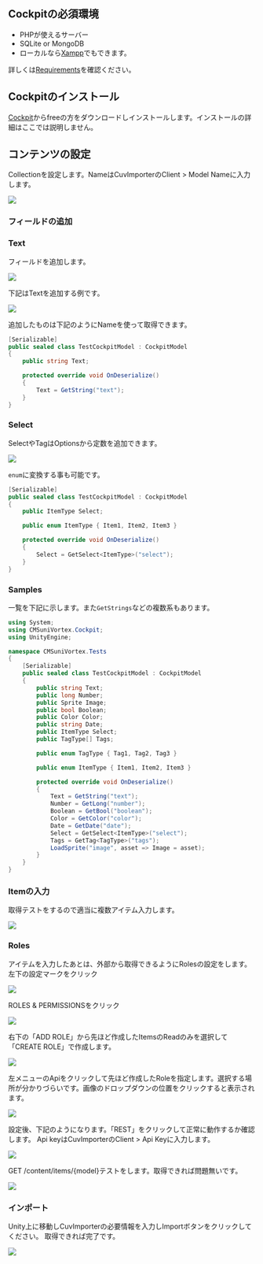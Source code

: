 ## Cockpitの必須環境

- PHPが使えるサーバー
- SQLite or MongoDB
- ローカルなら[Xampp](https://www.apachefriends.org/)でもできます。

詳しくは[Requirements](https://getcockpit.com/documentation/core/quickstart/requirements)を確認ください。

## Cockpitのインストール

[Cockpit](https://getcockpit.com/start-journey)からfreeの方をダウンロードしインストールします。インストールの詳細はここでは説明しません。

## コンテンツの設定

Collectionを設定します。NameはCuvImporterのClient > Model Nameに入力します。

![](assets/cockpit/collection.png)

### フィールドの追加

### Text

フィールドを追加します。

![](assets/cockpit/addField.png)

下記はTextを追加する例です。

![](assets/cockpit/create_text.png)

追加したものは下記のようにNameを使って取得できます。

```csharp
[Serializable]
public sealed class TestCockpitModel : CockpitModel
{
    public string Text;

    protected override void OnDeserialize()
    {
        Text = GetString("text");
    }
}
```

### Select

SelectやTagはOptionsから定数を追加できます。

![](assets/cockpit/select.png)

`enum`に変換する事も可能です。

```csharp
[Serializable]
public sealed class TestCockpitModel : CockpitModel
{
    public ItemType Select;

    public enum ItemType { Item1, Item2, Item3 }

    protected override void OnDeserialize()
    {
        Select = GetSelect<ItemType>("select");
    }
}
```

### Samples

一覧を下記に示します。また`GetStrings`などの複数系もあります。

```csharp
using System;
using CMSuniVortex.Cockpit;
using UnityEngine;

namespace CMSuniVortex.Tests
{
    [Serializable]
    public sealed class TestCockpitModel : CockpitModel
    {
        public string Text;
        public long Number;
        public Sprite Image;
        public bool Boolean;
        public Color Color;
        public string Date;
        public ItemType Select;
        public TagType[] Tags;

        public enum TagType { Tag1, Tag2, Tag3 }

        public enum ItemType { Item1, Item2, Item3 }

        protected override void OnDeserialize()
        {
            Text = GetString("text");
            Number = GetLong("number");
            Boolean = GetBool("boolean");
            Color = GetColor("color");
            Date = GetDate("date");
            Select = GetSelect<ItemType>("select");
            Tags = GetTag<TagType>("tags");
            LoadSprite("image", asset => Image = asset);
        }
    }
}
```

### Itemの入力

取得テストをするので適当に複数アイテム入力します。

![](assets/cockpit/edit_item.png)

### Roles

アイテムを入力したあとは、外部から取得できるようにRolesの設定をします。
左下の設定マークをクリック

![](assets/cockpit/items.png)

ROLES & PERMISSIONSをクリック

![](assets/cockpit/roles.png)

右下の「ADD ROLE」から先ほど作成したItemsのReadのみを選択して「CREATE ROLE」で作成します。

![](assets/cockpit/add_role.png)

左メニューのApiをクリックして先ほど作成したRoleを指定します。選択する場所が分かりづらいです。画像のドロップダウンの位置をクリックすると表示されます。

![](assets/cockpit/api.png)

設定後、下記のようになります。「REST」をクリックして正常に動作するか確認します。
Api keyはCuvImporterのClient > Api Keyに入力します。

![](assets/cockpit/api_setted.png)

GET /content/items/{model}テストをします。取得できれば問題無いです。

![](assets/cockpit/api_test.png)

### インポート

Unity上に移動しCuvImporterの必要情報を入力しImportボタンをクリックしてください。
取得できれば完了です。

![](assets/cockpit/cuv_importer.png)